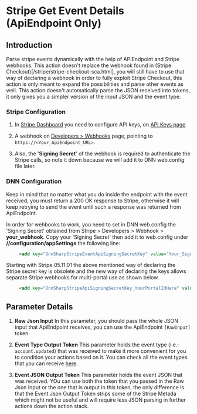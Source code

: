 # Stripe Get Event Details (ApiEndpoint Only)

## **Introduction**

Parse stripe events dynamically with the help of APIEndpoint and Stripe webhooks. This action doesn't replace the webhook found in (Stripe Checkout)[/stripe/stripe-checkout-sca.html], you will still have to use that way of declaring a webhook in order to fully exploit Stripe Checkout, this action is only meant to expand the possibilities and parse other events as well. This action doesn't automatically parse the JSON received into tokens, it only gives you a simpler version of the input JSON and the event type.

### **Stripe Configuration**

1. In [Stripe Dashboard](https://dashboard.stripe.com/test/dashboard) you need to configure API keys, on [API Keys page](https://dashboard.stripe.com/test/apikeys)

2. A webhook on [Developers > Webhooks](https://dashboard.stripe.com/test/webhooks) page, pointing to ``https://<Your_ApiEndpoint_URL>``.

3. Also, the '**Signing Secret**' of the webhook is required to authenticate the Stripe calls, so note it down because we will add it to DNN web.config file later.

### **DNN Configuration**

Keep in mind that no matter what you do inside the endpoint with the event received, you must return a 200 OK response to Stripe, otherwise it will keep retrying to send the event until such a response was returned from ApiEndpoint.

In order for wehbooks to work, you need to set in DNN web.config the 'Signing Secret' obtained from Stripe > Developers > Webhook > **your_webhook**. Copy your 'Signing Secret' then add it to web.config under
**//configuration/appSettings** the following line:

```xml
     <add key="DnnSharpStripeEventApiSigningSecretKey" value="Your_Signing_Secret_Here"/>
```

Starting with Stripe 05.11.01 the above mentioned way of declaring the Stripe secret key is obsolete and the new way of declaring the keys allows separate Stripe webhooks for multi-portal use as shown below.

```xml
     <add key="DnnSharpStripeApiSigningSecretKey_YourPortalIdHere" value="Your_Signing_Secret_Here"/>
```

## **Parameter Details**

1. **Raw Json Input**
   In this parameter, you should pass the whole JSON input that ApiEndpoint receives, you can use the ApiEndpoint `[RawInput]` token.

2. **Event Type Output Token**
   This parameter holds the event type (i.e.: `account.updated`) that was received to make it more convenient for you to condition your actions based on it.
You can check all the event types that you can receive [here](https://stripe.com/docs/api/events/types).

3. **Event JSON Output Token**
   This parameter holds the event JSON that was received. YOu can use both the token that you passed in the Raw Json Input or the one that is output in this token, the only difference is that the Event Json Output Token strips some of the Stripe Metada which might not be useful and will require less JSON parsing in further actions down the action stack.
